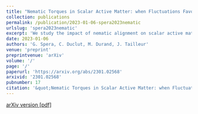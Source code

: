 ```yaml
---
title: "Nematic Torques in Scalar Active Matter: when Fluctuations Favor Polar Order and Persistence"
collection: publications
permalink: /publication/2023-01-06-spera2023nematic
urlslug: 'spera2023nematic'
excerpt: 'We study the impact of nematic alignment on scalar active matter in the disordered phase. We show that nematic torques control the emergent physics of particles interacting via pairwise forces and can either induce or prevent phase separation. The underlying mechanism is a fluctuation-induced renormalization of the mass of the polar field that generically arises from nematic torques. The correlations between the fluctuations of the polar and nematic fields indeed conspire to increase the particle persistence length, contrary to what phenomenological computations predict. This effect is generic and our theory also quantitatively accounts for how nematic torques enhance particle accumulation along confining boundaries and opposes demixing in mixtures of active and passive particles. '
date: 2023-01-06
authors: 'G. Spera, C. Duclut, M. Durand, J. Tailleur'
venue: 'preprint'
preprintvenue: 'arXiv'
volume: '/'
page: '/'
paperurl: 'https://arxiv.org/abs/2301.02568'
arxivid: '2301.02568'
pubnumber: 17
citation: '&quot;Nematic Torques in Scalar Active Matter: when Fluctuations Favor Polar Order and Persistence&quot;, G. Spera, C. Duclut, M. Durand, J. Tailleur, <i>arXiv:2301.02568</i> (2023).'
---
```

[arXiv version <i class="fa fa-external-link-alt fa-xs" aria-hidden="true"></i>](https://arxiv.org/abs/2301.02568)
[[pdf] <i class="fa fa-download fa-xs" aria-hidden="true"></i>](http://charlieduclut.github.io/files/spera2023nematic.pdf)
<br/>